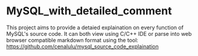 # MySQL_with_detailed_comment
This project aims to provide a detaied explaination on every function of MySQL's source code. It can both view using C/C++ IDE or parse into web browser compatible markdown format using the tool: https://github.com/cenalulu/mysql_source_code_explaination
